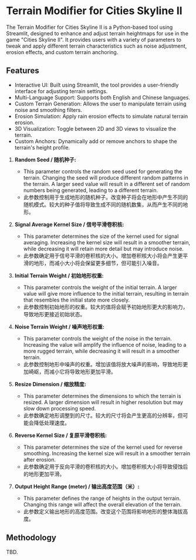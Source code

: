 # Terrain Modifier for Cities Skyline II
The Terrain Modifier for Cities Skyline II is a Python-based tool using Streamlit, designed to enhance and adjust terrain heightmaps for use in the game "Cities Skyline II". It provides users with a variety of parameters to tweak and apply different terrain characteristics such as noise adjustment, erosion effects, and custom terrain anchoring.

## Features
- Interactive UI: Built using Streamlit, the tool provides a user-friendly interface for adjusting terrain settings.
- Multi-Language Support: Supports both English and Chinese languages.
- Custom Terrain Generation: Allows the user to manipulate terrain using noise and smoothing filters.
- Erosion Simulation: Apply rain erosion effects to simulate natural terrain erosion.
- 3D Visualization: Toggle between 2D and 3D views to visualize the terrain.
- Custom Anchors: Dynamically add or remove anchors to shape the terrain's height profile.

1. **Random Seed / 随机种子:**
   - This parameter controls the random seed used for generating the terrain. Changing the seed will produce different random patterns in the terrain. A larger seed value will result in a different set of random numbers being generated, leading to a different terrain.
   - 此参数控制用于生成地形的随机种子。改变种子将会在地形中产生不同的随机模式。较大的种子值将导致生成不同的随机数集，从而产生不同的地形。

2. **Signal Average Kernel Size / 信号平滑卷积核:**
   - This parameter determines the size of the kernel used for signal averaging. Increasing the kernel size will result in a smoother terrain, while decreasing it will retain more detail but may introduce noise.
   - 此参数确定用于信号平滑的卷积核的大小。增加卷积核大小将会产生更平滑的地形，而减小大小将会保留更多细节，但可能引入噪音。

3. **Initial Terrain Weight / 初始地形权重:**
   - This parameter controls the weight of the initial terrain. A larger value will give more influence to the initial terrain, resulting in terrain that resembles the initial state more closely.
   - 此参数控制初始地形的权重。较大的值将会赋予初始地形更大的影响力，导致地形更接近初始状态。

4. **Noise Terrain Weight / 噪声地形权重:**
   - This parameter controls the weight of the noise in the terrain. Increasing the value will amplify the influence of noise, leading to a more rugged terrain, while decreasing it will result in a smoother terrain.
   - 此参数控制地形中噪声的权重。增加该值将放大噪声的影响，导致地形更加崎岖，而减小它将导致地形更加平滑。

5. **Resize Dimension / 缩放精度:**
   - This parameter determines the dimensions to which the terrain is resized. A larger dimension will result in higher resolution but may slow down processing speed.
   - 此参数确定地形调整到的尺寸。较大的尺寸将会产生更高的分辨率，但可能会降低处理速度。

6. **Reverse Kernel Size / 复原平滑卷积核:**
   - This parameter determines the size of the kernel used for reverse smoothing. Increasing the kernel size will result in a smoother terrain after erosion.
   - 此参数确定用于反向平滑的卷积核的大小。增加卷积核大小将导致侵蚀后的地形更加平滑。

7. **Output Height Range (meter) / 输出高度范围（米）:**
   - This parameter defines the range of heights in the output terrain. Changing this range will affect the overall elevation of the terrain.
   - 此参数定义输出地形的高度范围。改变这个范围将影响地形的整体海拔高度。
  
## Methodology
TBD.
